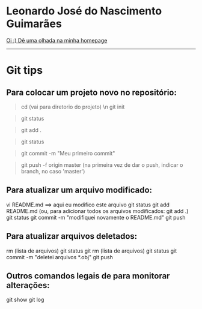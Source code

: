 # Leonardo José do Nascimento Guimarães

[Oi :) Dê uma olhada na minha homepage](http://www.lmcg.ufpe.br/~leo/)

---

# Git tips

## Para colocar um projeto novo no repositório:

> cd (vai para diretorio do projeto)   \n
> git init

> git status

> git add .

> git status

> git commit -m "Meu primeiro commit"

> git push -f origin master (na primeira vez de dar o push, indicar o branch, no caso 'master')

## Para atualizar um arquivo modificado:

vi README.md ==> aqui eu modifico este arquivo
git status
git add README.md (ou, para adicionar todos os arquivos modificados: git add .)
git status
git commit -m "modifiquei novamente o README.md"
git push 

## Para atualizar arquivos deletados:

rm (lista de arquivos)
git status
git rm (lista de arquivos)
git status
git commit -m "deletei arquivos *.obj"
git push 

## Outros comandos legais de para monitorar alterações:

git show
git log

<!---
- 👋 Hi, I’m @leojnguimaraes
- 👀 I’m interested in ...
- 🌱 I’m currently learning ...
- 💞️ I’m looking to collaborate on ...
- 📫 How to reach me ...

leojnguimaraes/leojnguimaraes is a ✨ special ✨ repository because its `README.md` (this file) appears on your GitHub profile.
You can click the Preview link to take a look at your changes.
--->
